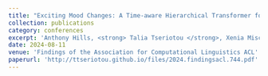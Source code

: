 ```yaml
---
title: "Exciting Mood Changes: A Time-aware Hierarchical Transformer for Change Detection Modelling"
collection: publications
category: conferences
excerpt: 'Anthony Hills, <strong> Talia Tseriotou </strong>, Xenia Miscouridou, Adam Tsakalidis and Maria Liakata'
date: 2024-08-11
venue: 'Findings of the Association for Computational Linguistics ACL'
paperurl: 'http://ttseriotou.github.io/files/2024.findingsacl.744.pdf'
---
```

